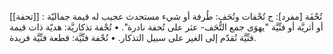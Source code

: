 
[[تحفة]] : تُحْفَة [مفرد]: ج تُحْفات وتُحَف: طُرفة أو شيء مستحدث عجيب له قيمة جماليّة أو أثريَّة أو فنِّيَّة "يهوَى جمع التُّحَف- عثر على تُحفة نادرة".
• تُحْفة تذكاريَّة: هديّة ذات قيمة فنِّيَّة تُقدّم إلى الغير على سبيل التذكار.
• تُحْفة فنِّيَّة: قطعة فنِّيَّة فريدة.